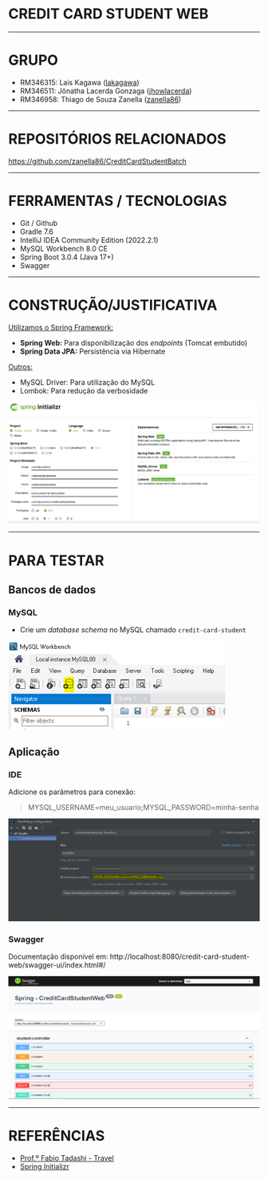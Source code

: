 # CREDIT CARD STUDENT WEB

---
<!-- 
# OVERVIEW

---
--> 
# GRUPO

- RM346315: Lais Kagawa ([lakagawa](https://github.com/lakagawa))
- RM346511: Jônatha Lacerda Gonzaga ([jhowlacerda](https://github.com/jhowlacerda))
- RM346958: Thiago de Souza Zanella ([zanella86](https://github.com/zanella86))

---

# REPOSITÓRIOS RELACIONADOS

https://github.com/zanella86/CreditCardStudentBatch

---

# FERRAMENTAS / TECNOLOGIAS

<!-- - [Draw.io](https://app.diagrams.net/) -->
- Git / Github
- Gradle 7.6
- IntelliJ IDEA Community Edition (2022.2.1)
- MySQL Workbench 8.0 CE
- Spring Boot 3.0.4 (Java 17+)
- Swagger

---

# CONSTRUÇÃO/JUSTIFICATIVA

<u>Utilizamos o Spring Framework:</u>

- **Spring Web:** Para disponibilização dos _endpoints_ (Tomcat embutido)
- **Spring Data JPA:** Persistência via Hibernate

<u>Outros:</u>

- MySQL Driver: Para utilização do MySQL
- Lombok: Para redução da verbosidade

![Spring Initializr](docs/spring-initializr-setup.PNG)

---

# PARA TESTAR

## Bancos de dados

### MySQL

- Crie um *database schema* no MySQL chamado `credit-card-student`

![MySQL-Create-Schema](docs/mysql-schema-create.PNG)

## Aplicação

### IDE

Adicione os parâmetros para conexão:

> MYSQL_USERNAME=meu_usuario;MYSQL_PASSWORD=minha-senha

![Intellij-bootRun-Arguments](docs/intellij-bootrun-arguments.PNG)

### Swagger

Documentação disponível em: http://localhost:8080/credit-card-student-web/swagger-ui/index.html#/

![Swagger - Home](docs/swagger.PNG)

---

# REFERÊNCIAS

- [Prof.º Fabio Tadashi - Travel](https://github.com/fabiotadashi/1SCJR-travel)
- [Spring Initializr](https://start.spring.io/;)
